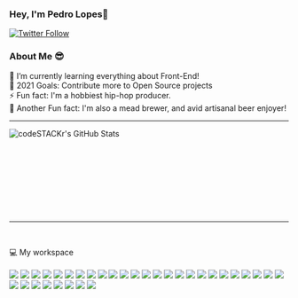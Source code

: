 ### Hey, I'm Pedro Lopes👋
[![Twitter Follow](https://img.shields.io/twitter/follow/devPedroLopes?color=1DA1F2&logo=twitter&style=for-the-badge)](https://twitter.com/intent/follow?original_referer=https://github.com/devPedroLopes&screen_name=devPedroLopes)

### About Me 😎

🤙 I’m currently learning everything about Front-End! 
<br />
🥅 2021 Goals: Contribute more to Open Source projects
<br />
⚡ Fun fact: I'm a hobbiest hip-hop producer.
<br />
🍺 Another Fun fact: I'm also a mead brewer, and avid artisanal beer enjoyer!

--- 
  <img  align="left"  align="left" alt="codeSTACKr's GitHub Stats" src="https://github-readme-stats-zeta-two-13.vercel.app/api?username=PedroLealLopes&show_icons=true&hide_border=true&theme=dracula" />
  <br/>
  
  <br/>
  
  <br/>
  
  <br/>
  
  <br/>
  
  <br/>
  
  <br/>
  
  <br/>
  
  <br/>
  
---
  <br/>

  <p align='left'>
  💻 My workspace<br/><br/>
    

  <img   src="https://img.shields.io/badge/oh_my_zsh-1A2C34?style=for-the-badge&logo=ohmyzsh&logoColor=white" />
  
  <img   src="https://img.shields.io/badge/eslint-3A33D1?style=for-the-badge&logo=eslint&logoColor=white" />
  
  <img   src="https://img.shields.io/badge/VIM-%2311AB00.svg?&style=for-the-badge&logo=vim&logoColor=white" />
  
  <img   src="https://img.shields.io/badge/Visual_Studio_Code-0078D4?style=for-the-badge&logo=visual%20studio%20code&logoColor=white" />
  
  <img   src="https://img.shields.io/badge/mac%20os-000000?style=for-the-badge&logo=apple&logoColor=white" />
  
  <img   src="https://img.shields.io/badge/Windows-0078D6?style=for-the-badge&logo=windows&logoColor=white" />
  
  <img   src="https://img.shields.io/badge/Google_chrome-4285F4?style=for-the-badge&logo=Google-chrome&logoColor=white" />
  

  <img   src="https://img.shields.io/badge/Vercel-000000?style=for-the-badge&logo=vercel&logoColor=white" />

  <img   src="https://img.shields.io/badge/Netlify-00C7B7?style=for-the-badge&logo=netlify&logoColor=white" />
  
  <img   src="https://img.shields.io/badge/Webpack-8DD6F9?style=for-the-badge&logo=Webpack&logoColor=white" />
  
  <img   src="https://img.shields.io/badge/Vuetify-1867C0?style=for-the-badge&logo=vuetify&logoColor=white" />
  
  <img   src="https://img.shields.io/badge/Font_Awesome-339AF0?style=for-the-badge&logo=fontawesome&logoColor=white" />
  
  <img   src="https://img.shields.io/badge/ThreeJs-black?style=for-the-badge&logo=three.js&logoColor=white" />
  
  <img   src="https://img.shields.io/badge/Postman-FF6C37?style=for-the-badge&logo=Postman&logoColor=white" />
  
  <img   src="https://img.shields.io/badge/Git-F05032?style=for-the-badge&logo=git&logoColor=white" />
  
  <img   src="https://img.shields.io/badge/strapi-2e7eea?style=for-the-badge&logo=strapi&logoColor=white" />
  
  <img   src="https://img.shields.io/badge/firebase-ffca28?style=for-the-badge&logo=firebase&logoColor=black" />
  
  <img   src="https://img.shields.io/badge/next.js-000000?style=for-the-badge&logo=nextdotjs&logoColor=white" />
  
  <img   src="https://img.shields.io/badge/nuxt.js-00C58E?style=for-the-badge&logo=nuxtdotjs&logoColor=white" />
  
  <img   src="https://img.shields.io/badge/Apollo%20GraphQL-311C87?&style=for-the-badge&logo=Apollo%20GraphQL&logoColor=white" />
  
  <img   src="https://img.shields.io/badge/Laravel-FF2D20?style=for-the-badge&logo=laravel&logoColor=white" />
  
  <img   src="https://img.shields.io/badge/Material--UI-0081CB?style=for-the-badge&logo=material-ui&logoColor=white" />
  
  <img   src="https://img.shields.io/badge/styled--components-DB7093?style=for-the-badge&logo=styled-components&logoColor=white" />
  
  <img   src="https://img.shields.io/badge/Tailwind_CSS-38B2AC?style=for-the-badge&logo=tailwind-css&logoColor=white" />
  
  <img   src="https://img.shields.io/badge/React-20232A?style=for-the-badge&logo=react&logoColor=61DAFB" />
  
  <img   src="https://img.shields.io/badge/Vue.js-35495E?style=for-the-badge&logo=vuedotjs&logoColor=4FC08D" />
  
  <img   src="https://img.shields.io/badge/Yarn-2C8EBB?style=for-the-badge&logo=yarn&logoColor=white" />
  
  <img   src="https://img.shields.io/badge/Node.js-339933?style=for-the-badge&logo=nodedotjs&logoColor=white" />
  
  <img   src="https://img.shields.io/badge/MySQL-00000F?style=for-the-badge&logo=mysql&logoColor=white" />
  
  <img   src="https://img.shields.io/badge/PostgreSQL-316192?style=for-the-badge&logo=postgresql&logoColor=white" />
  
  <img   src="https://img.shields.io/badge/JavaScript-323330?style=for-the-badge&logo=javascript&logoColor=F7DF1E" />
  
  <img   src="https://img.shields.io/badge/TypeScript-007ACC?style=for-the-badge&logo=typescript&logoColor=white" />
  
  <img   src="https://img.shields.io/badge/PHP-777BB4?style=for-the-badge&logo=php&logoColor=white" />

</p>

